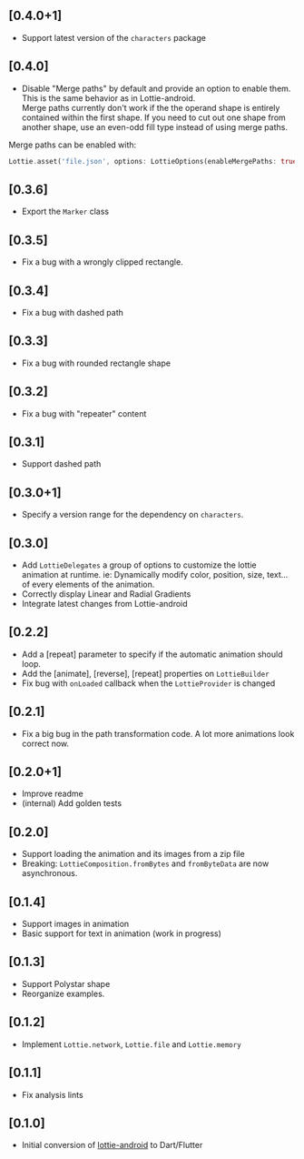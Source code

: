 ## [0.4.0+1]
- Support latest version of the `characters` package

## [0.4.0]
- Disable "Merge paths" by default and provide an option to enable them.  
This is the same behavior as in Lottie-android.  
Merge paths currently don't work if the the operand shape is entirely contained within the
first shape. If you need to cut out one shape from another shape, use an even-odd fill type
instead of using merge paths.

Merge paths can be enabled with:
```dart
Lottie.asset('file.json', options: LottieOptions(enableMergePaths: true));
```


## [0.3.6]
- Export the `Marker` class

## [0.3.5]
- Fix a bug with a wrongly clipped rectangle. 

## [0.3.4]
- Fix a bug with dashed path

## [0.3.3]
- Fix a bug with rounded rectangle shape

## [0.3.2]
- Fix a bug with "repeater" content

## [0.3.1]
- Support dashed path

## [0.3.0+1]
- Specify a version range for the dependency on `characters`.

## [0.3.0]
- Add `LottieDelegates` a group of options to customize the lottie animation at runtime.
  ie: Dynamically modify color, position, size, text... of every elements of the animation.
- Correctly display Linear and Radial Gradients
- Integrate latest changes from Lottie-android

## [0.2.2]
- Add a [repeat] parameter to specify if the automatic animation should loop.
- Add the [animate], [reverse], [repeat] properties on `LottieBuilder`
- Fix bug with `onLoaded` callback when the `LottieProvider` is changed

## [0.2.1]
- Fix a big bug in the path transformation code. A lot more animations look correct now.

## [0.2.0+1]
- Improve readme
- (internal) Add golden tests

## [0.2.0]
- Support loading the animation and its images from a zip file
- Breaking: `LottieComposition.fromBytes` and `fromByteData` are now asynchronous.

## [0.1.4]
- Support images in animation
- Basic support for text in animation (work in progress)

## [0.1.3]
- Support Polystar shape
- Reorganize examples.

## [0.1.2]
- Implement `Lottie.network`, `Lottie.file` and `Lottie.memory`

## [0.1.1]
- Fix analysis lints

## [0.1.0]
- Initial conversion of [lottie-android](https://github.com/airbnb/lottie-android) to Dart/Flutter
